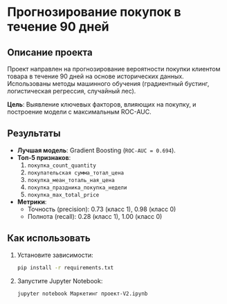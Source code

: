 # Прогнозирование покупок в течение 90 дней

## Описание проекта
Проект направлен на прогнозирование вероятности покупки клиентом товара в течение 90 дней на основе исторических данных. Использованы методы машинного обучения (градиентный бустинг, логистическая регрессия, случайный лес).

**Цель**: Выявление ключевых факторов, влияющих на покупку, и построение модели с максимальным ROC-AUC.

## Результаты
- **Лучшая модель**: Gradient Boosting (`ROC-AUC = 0.694`).
- **Топ-5 признаков**:
  1. `покупка_count_quantity`
  2. `покупательская сумма_тотал_цена`
  3. `покупка_меан_тоталь_ная_цена`
  4. `покупка_праздника_покупка_недели`
  5. `покупка_max_total_price`
- **Метрики**:
  - Точность (precision): 0.73 (класс 1), 0.98 (класс 0)
  - Полнота (recall): 0.28 (класс 1), 1.00 (класс 0)

## Как использовать
1. Установите зависимости:
   ```bash
   pip install -r requirements.txt
   ```
2. Запустите Jupyter Notebook:
   ```bash
   jupyter notebook Маркетинг проект-V2.ipynb
   ```

